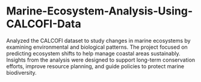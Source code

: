# Marine-Ecosystem-Analysis-Using-CALCOFI-Data
Analyzed the CALCOFI dataset to study changes in marine ecosystems by examining environmental and biological patterns. The project focused on predicting ecosystem shifts to help manage coastal areas sustainably. Insights from the analysis were designed to support long-term conservation efforts, improve resource planning, and guide policies to protect marine biodiversity.
